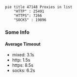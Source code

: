 
```mermaid
pie title 47148 Proxies in list
    "HTTP" : 25491
    "HTTPS": 7266
    "SOCKS" : 19896
```

### Some Info
#### Average Timeout

- mixed: 3.1s
- http: 1.5s
- https: 8.5s
- socks: 6.2s